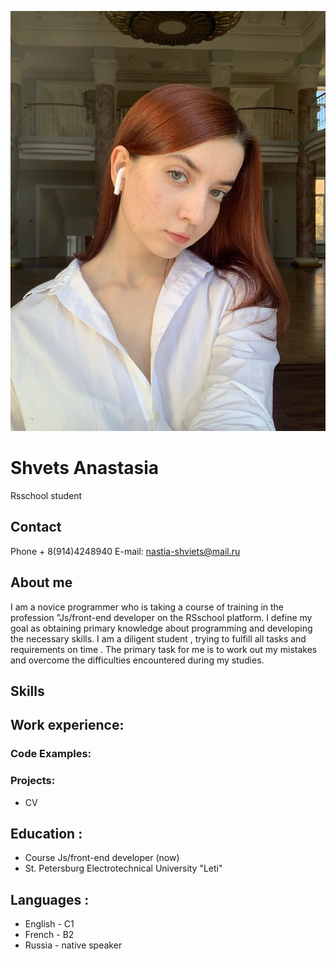 ![image](\images\sfj0aKgIHR4.jpg)
# Shvets Anastasia
Rsschool student
## Contact
Phone + 8(914)4248940 
E-mail: nastia-shviets@mail.ru
## About me 
I am a novice programmer who is taking a course of training in the profession "Js/front-end developer on the RSschool platform. I define my goal as obtaining primary knowledge about programming and developing the necessary skills. I am a diligent student , trying to fulfill all tasks and requirements on time . The primary task for me is to work out my mistakes and overcome the difficulties encountered during my studies.
## Skills

## Work experience:
### Code Examples:


### Projects:
* CV
## Education :
* Course Js/front-end developer (now)
* St. Petersburg Electrotechnical University "Leti"
## Languages :
* English - С1
* French - B2
* Russia - native speaker 


